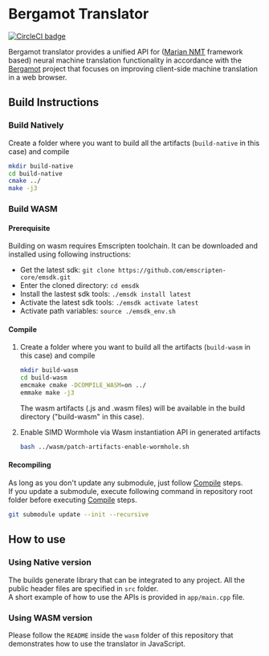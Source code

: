 # Bergamot Translator

[![CircleCI badge](https://img.shields.io/circleci/project/github/mozilla/bergamot-translator/main.svg?label=CircleCI)](https://circleci.com/gh/mozilla/bergamot-translator/)

Bergamot translator provides a unified API for ([Marian NMT](https://marian-nmt.github.io/) framework based) neural machine translation functionality in accordance with the [Bergamot](https://browser.mt/) project that focuses on improving client-side machine translation in a web browser.

## Build Instructions

### Build Natively
Create a folder where you want to build all the artifacts (`build-native` in this case) and compile

```bash
mkdir build-native
cd build-native
cmake ../
make -j3
```

### Build WASM
#### Prerequisite

Building on wasm requires Emscripten toolchain. It can be downloaded and installed using following instructions:

* Get the latest sdk: `git clone https://github.com/emscripten-core/emsdk.git`
* Enter the cloned directory: `cd emsdk`
* Install the lastest sdk tools: `./emsdk install latest`
* Activate the latest sdk tools: `./emsdk activate latest`
* Activate path variables: `source ./emsdk_env.sh`

#### <a name="Compile"></a> Compile

1. Create a folder where you want to build all the artifacts (`build-wasm` in this case) and compile
    ```bash
    mkdir build-wasm
    cd build-wasm
    emcmake cmake -DCOMPILE_WASM=on ../
    emmake make -j3
    ```

    The wasm artifacts (.js and .wasm files) will be available in the build directory ("build-wasm" in this case).

2. Enable SIMD Wormhole via Wasm instantiation API in generated artifacts
    ```bash
    bash ../wasm/patch-artifacts-enable-wormhole.sh
    ```

#### Recompiling
As long as you don't update any submodule, just follow [Compile](#Compile) steps.\
If you update a submodule, execute following command in repository root folder before executing
[Compile](#Compile) steps.
```bash
git submodule update --init --recursive
```


## How to use

### Using Native version

The builds generate library that can be integrated to any project. All the public header files are specified in `src` folder.\
A short example of how to use the APIs is provided in `app/main.cpp` file.

### Using WASM version

Please follow the `README` inside the `wasm` folder of this repository that demonstrates how to use the translator in JavaScript.
